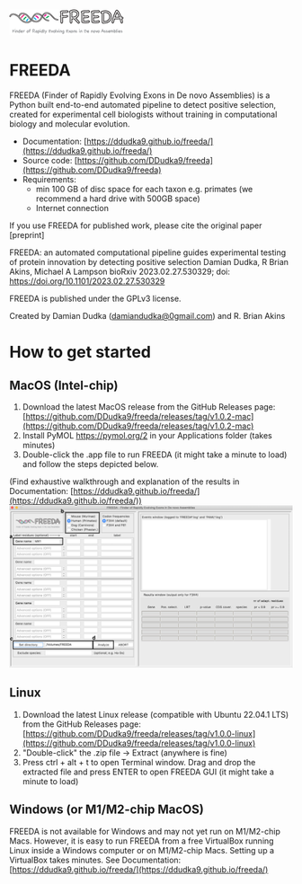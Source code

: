 # ![](freeda_logo.png)

FREEDA
======
FREEDA (Finder of Rapidly Evolving Exons in De novo Assemblies) is a Python built end-to-end 
automated pipeline to detect positive selection, created for experimental cell biologists 
without training in computational biology and molecular evolution. 

- Documentation: [https://ddudka9.github.io/freeda/](https://ddudka9.github.io/freeda/)
- Source code: [https://github.com/DDudka9/freeda](https://github.com/DDudka9/freeda)
- Requirements:
	- min 100 GB of disc space for each taxon e.g. primates (we recommend a hard drive with 500GB space)
	- Internet connection

If you use FREEDA for published work, please cite the original paper [preprint]

FREEDA: an automated computational pipeline guides experimental testing of protein innovation by detecting positive selection
Damian Dudka, R Brian Akins, Michael A Lampson
bioRxiv 2023.02.27.530329; doi: https://doi.org/10.1101/2023.02.27.530329

FREEDA is published under the GPLv3 license.

Created by Damian Dudka (damiandudka@0gmail.com) and R. Brian Akins

How to get started
==================

MacOS (Intel-chip)
------------------

1. Download the latest MacOS release from the GitHub Releases page: 
	[https://github.com/DDudka9/freeda/releases/tag/v1.0.2-mac](https://github.com/DDudka9/freeda/releases/tag/v1.0.2-mac)
2. Install PyMOL https://pymol.org/2 in your Applications folder (takes minutes)
3. Double-click the .app file to run FREEDA (it might take a minute to load) and follow the steps depicted below.

(Find exhaustive walkthrough and explanation of the results in Documentation: [https://ddudka9.github.io/freeda/](https://ddudka9.github.io/freeda/))
![](GUI_example.png)

Linux
-----

1. Download the latest Linux release (compatible with Ubuntu 22.04.1 LTS) from the GitHub Releases page: 
	[https://github.com/DDudka9/freeda/releases/tag/v1.0.0-linux](https://github.com/DDudka9/freeda/releases/tag/v1.0.0-linux)
2. "Double-click" the .zip file -> Extract (anywhere is fine)
3. Press ctrl + alt + t to open Terminal window. Drag and drop the extracted file and press ENTER to open FREEDA GUI (it might take a minute to load)

Windows (or M1/M2-chip MacOS)
-----------------------------

FREEDA is not available for Windows and may not yet run on M1/M2-chip Macs. However, it is easy to run FREEDA from a free VirtualBox running Linux inside a Windows computer or on M1/M2-chip Macs. 
Setting up a VirtualBox takes minutes. See Documentation: [https://ddudka9.github.io/freeda/](https://ddudka9.github.io/freeda/)
